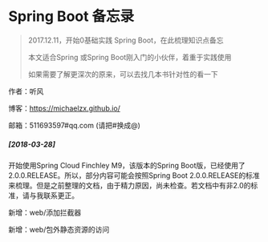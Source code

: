 # Spring Boot 备忘录

> 2017.12.11，开始0基础实践 Spring Boot，在此梳理知识点备忘
>
> 本文适合Spring 或Spring Boot刚入门的小伙伴，着重于实践使用
> 
> 如果需要了解更深次的原来，可以去找几本书针对性的看一下

作者：听风

博客：https://michaelzx.github.io/

邮箱：511693597#qq.com (请把#换成@)



##### [2018-03-28]

开始使用Spring Cloud Finchley M9，该版本的Spring Boot版，已经使用了2.0.0.RELEASE。所以，部分内容可能会按照Spring Boot 2.0.0.RELEASE的标准来梳理。但是之前整理的文档，由于精力原因，尚未检查。若文档中有非2.0的标准，请与我联系更正。

新增：web/添加拦截器

新增：web/包外静态资源的访问

